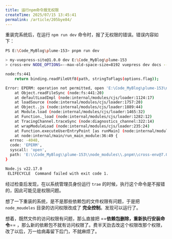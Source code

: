 ```yaml
---
title: 运行npm命令报无权限
createTime: 2025/07/15 13:45:41
permalink: /article/205bye84/
---
```


重装完系统后，在运行 `npm run dev` 命令时，报了无权限的错误。错误内容如下：

```bash
PS E:\Code_MyBlog\plume-153> pnpm run dev

> my-vuepress-site@1.0.0 dev E:\Code_MyBlog\plume-153
> cross-env NODE_OPTIONS=--max-old-space-size=8192 vuepress dev docs --clean-cache --clean-temp

node:fs:441
    return binding.readFileUtf8(path, stringToFlags(options.flag));

Error: EPERM: operation not permitted, open 'E:\Code_MyBlog\plume-153\node_modules\.pnpm\cross-env@7.0.3\node_modules\cross-env\src\bin\cross-env.js'
    at Object.readFileSync (node:fs:441:20)
    at defaultLoadImpl (node:internal/modules/cjs/loader:1124:17)
    at loadSource (node:internal/modules/cjs/loader:1757:20)
    at Object..js (node:internal/modules/cjs/loader:1889:44)
    at Module.load (node:internal/modules/cjs/loader:1465:32)
    at Function._load (node:internal/modules/cjs/loader:1282:12)
    at TracingChannel.traceSync (node:diagnostics_channel:322:14)
    at wrapModuleLoad (node:internal/modules/cjs/loader:235:24)
    at Function.executeUserEntryPoint [as runMain] (node:internal/modules/run_main:171:5)
    at node:internal/main/run_main_module:36:49 {
  errno: -4048,
  code: 'EPERM',
  syscall: 'open',
  path: 'E:\\Code_MyBlog\\plume-153\\node_modules\\.pnpm\\cross-env@7.0.3\\node_modules\\cross-env\\src\\bin\\cross-env.js'
}

Node.js v22.17.0
 ELIFECYCLE  Command failed with exit code 1.
```

经过检查后发现，在以系统管理员身份运行 `trae` 的时候，执行这个命令是不报错的，因此可能见是权限问题。

想了一下重装的系统，是不是那些依赖包的文件权限有问题，于是把 `node_moudeles` 目录的访问权限改成了 **完全控制**。发现可以运行了。

想着，既然文件的访问权限有问题，那么直接把 ==**依赖包删除，重新执行安装命令**== ，那么新的依赖包不就有访问权限了。费半天劲去改这个权限改那个权限，改了以后，万一给病毒留下后门，不就麻烦了。
